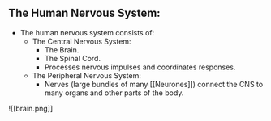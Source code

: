 ## The Human Nervous System:
- The human nervous system consists of:
	- The Central Nervous System:
		- The Brain.
		- The Spinal Cord.
		- Processes nervous impulses and coordinates responses.
	- The Peripheral Nervous System:
		- Nerves (large bundles of many [[Neurones]]) connect the CNS to many organs and other parts of the body.

![[brain.png]]
